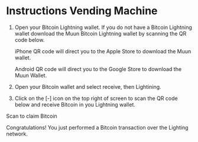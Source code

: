 # Instructions Vending Machine

1. Open your Bitcoin Lightning wallet. If you do not have a Bitcoin Lightning wallet download the Muun Bitcoin Lightning wallet by scanning the QR code below. 

	iPhone 
	QR code will direct you to the Apple Store to download the Muun wallet. 

	Android 
	QR code will direct you to the Google Store to download the Muun Wallet. 

2. Open your Bitcoin wallet and select receive, then Lightining. 
3. Click on the [-] icon on the top right of screen to scan the QR code below and receive Bitcoin in you Lightning wallet. 

Scan to claim Bitcoin 

Congratulations! You just performed a Bitcoin transaction over the Lighting network. 

